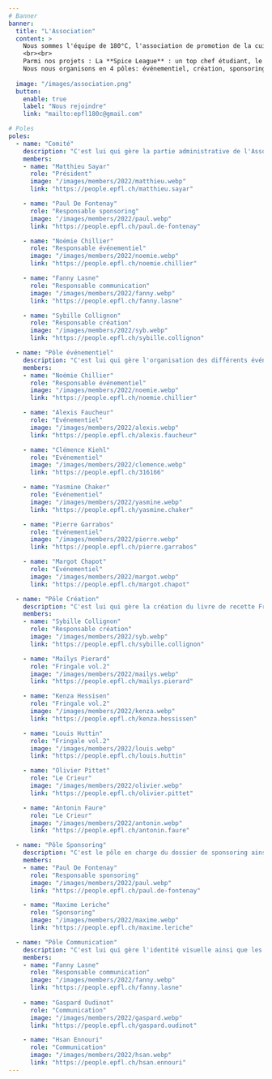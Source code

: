```yaml
---
# Banner
banner:
  title: "L'Association"
  content: >
    Nous sommes l'équipe de 180°C, l'association de promotion de la cuisine à l'UNIL et l'EPFL ! Nous avons pour mission de partager notre passion de la cuisine et la rendre simple, accessible et durable pour les étudiant.e.s.
    <br><br>
    Parmi nos projets : La **Spice League** : un top chef étudiant, le deuxième volume du livre de cuisine étudiante nommé **Fringale**, et le **Crieur**, notre carnet virtuel d'adresses étudiantes à Lausanne. <br><br>
    Nous nous organisons en 4 pôles: événementiel, création, sponsoring et communication. Plus d'informations sur chacun ci-dessous. Tu trouveras également <a href="https://drive.google.com/drive/folders/1LDxSLxTfI73BrOuSdPGvZBFT5lAK-W7E?usp=share_link" target="_blank">ici</a> notre AG, statuts ainsi que la charte de l'association !
  
  image: "/images/association.png"
  button:
    enable: true
    label: "Nous rejoindre"
    link: "mailto:epfl180c@gmail.com"

# Poles
poles:
  - name: "Comité"
    description: "C'est lui qui gère la partie administrative de l'Association."
    members:
    - name: "Matthieu Sayar"
      role: "Président"
      image: "/images/members/2022/matthieu.webp"
      link: "https://people.epfl.ch/matthieu.sayar"

    - name: "Paul De Fontenay"
      role: "Responsable sponsoring"
      image: "/images/members/2022/paul.webp"
      link: "https://people.epfl.ch/paul.de-fontenay"

    - name: "Noémie Chillier"
      role: "Responsable événementiel"
      image: "/images/members/2022/noemie.webp"
      link: "https://people.epfl.ch/noemie.chillier"

    - name: "Fanny Lasne"
      role: "Responsable communication"
      image: "/images/members/2022/fanny.webp"
      link: "https://people.epfl.ch/fanny.lasne"

    - name: "Sybille Collignon"
      role: "Responsable création"
      image: "/images/members/2022/syb.webp"
      link: "https://people.epfl.ch/sybille.collignon"

  - name: "Pôle événementiel"
    description: "C'est lui qui gère l'organisation des différents événements de 180°C ainsi que la partie catering de l'Association."
    members:
    - name: "Noémie Chillier"
      role: "Responsable événementiel"
      image: "/images/members/2022/noemie.webp"
      link: "https://people.epfl.ch/noemie.chillier"

    - name: "Alexis Faucheur"
      role: "Evénementiel"
      image: "/images/members/2022/alexis.webp"
      link: "https://people.epfl.ch/alexis.faucheur"

    - name: "Clémence Kiehl"
      role: "Evénementiel"
      image: "/images/members/2022/clemence.webp"
      link: "https://people.epfl.ch/316166"

    - name: "Yasmine Chaker"
      role: "Evénementiel"
      image: "/images/members/2022/yasmine.webp"
      link: "https://people.epfl.ch/yasmine.chaker"

    - name: "Pierre Garrabos"
      role: "Evénementiel"
      image: "/images/members/2022/pierre.webp"
      link: "https://people.epfl.ch/pierre.garrabos"

    - name: "Margot Chapot"
      role: "Evénementiel"
      image: "/images/members/2022/margot.webp"
      link: "https://people.epfl.ch/margot.chapot"

  - name: "Pôle Création"
    description: "C'est lui qui gère la création du livre de recette Fringale ainsi que du guide étudiant Le Crieur."
    members:
    - name: "Sybille Collignon"
      role: "Responsable création"
      image: "/images/members/2022/syb.webp"
      link: "https://people.epfl.ch/sybille.collignon"

    - name: "Maïlys Pierard"
      role: "Fringale vol.2"
      image: "/images/members/2022/mailys.webp"
      link: "https://people.epfl.ch/mailys.pierard"

    - name: "Kenza Hessisen"
      role: "Fringale vol.2"
      image: "/images/members/2022/kenza.webp"
      link: "https://people.epfl.ch/kenza.hessissen"

    - name: "Louis Huttin"
      role: "Fringale vol.2"
      image: "/images/members/2022/louis.webp"
      link: "https://people.epfl.ch/louis.huttin"

    - name: "Olivier Pittet"
      role: "Le Crieur"
      image: "/images/members/2022/olivier.webp"
      link: "https://people.epfl.ch/olivier.pittet"

    - name: "Antonin Faure"
      role: "Le Crieur"
      image: "/images/members/2022/antonin.webp"
      link: "https://people.epfl.ch/antonin.faure"

  - name: "Pôle Sponsoring"
    description: "C'est le pôle en charge du dossier de sponsoring ainsi que des relations avec les différents sponsors et partenaires."
    members:
    - name: "Paul De Fontenay"
      role: "Responsable sponsoring"
      image: "/images/members/2022/paul.webp"
      link: "https://people.epfl.ch/paul.de-fontenay"

    - name: "Maxime Leriche"
      role: "Sponsoring"
      image: "/images/members/2022/maxime.webp"
      link: "https://people.epfl.ch/maxime.leriche"

  - name: "Pôle Communication"
    description: "C'est lui qui gère l'identité visuelle ainsi que les réseaux sociaux de 180°C."
    members:
    - name: "Fanny Lasne"
      role: "Responsable communication"
      image: "/images/members/2022/fanny.webp"
      link: "https://people.epfl.ch/fanny.lasne"
    
    - name: "Gaspard Oudinot"
      role: "Communication"
      image: "/images/members/2022/gaspard.webp"
      link: "https://people.epfl.ch/gaspard.oudinot"

    - name: "Hsan Ennouri"
      role: "Communication"
      image: "/images/members/2022/hsan.webp"
      link: "https://people.epfl.ch/hsan.ennouri"
---
```


